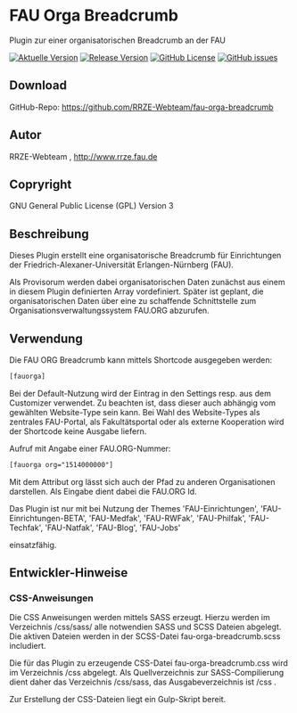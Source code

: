 # FAU Orga Breadcrumb

Plugin zur einer organisatorischen Breadcrumb an der FAU

[![Aktuelle Version](https://img.shields.io/github/package-json/v/rrze-webteam/fau-orga-breadcrumb/master?label=Version)](https://github.com/RRZE-Webteam/fau-orga-breadcrumb)
[![Release Version](https://img.shields.io/github/v/release/rrze-webteam/fau-orga-breadcrumb?label=Release+Version)](https://github.com/rrze-webteam/fau-orga-breadcrumb/releases/)
[![GitHub License](https://img.shields.io/github/license/rrze-webteam/fau-orga-breadcrumb)](https://github.com/RRZE-Webteam/fau-orga-breadcrumb)
[![GitHub issues](https://img.shields.io/github/issues/RRZE-Webteam/fau-orga-breadcrumb)](https://github.com/RRZE-Webteam/fau-orga-breadcrumb/issues)

## Download

GitHub-Repo: https://github.com/RRZE-Webteam/fau-orga-breadcrumb

## Autor

RRZE-Webteam , http://www.rrze.fau.de

## Copryright

GNU General Public License (GPL) Version 3


## Beschreibung


Dieses Plugin erstellt eine organisatorische Breadcrumb für Einrichtungen
der Friedrich-Alexaner-Universität Erlangen-Nürnberg (FAU). 

Als Provisorum werden dabei organisatorischen Daten zunächst aus einem
in diesem Plugin definierten Array vordefiniert. Später ist geplant, die
organisatorischen Daten über eine zu schaffende Schnittstelle zum
Organisationsverwaltungssystem  FAU.ORG abzurufen.

## Verwendung

Die FAU ORG Breadcrumb kann mittels Shortcode ausgegeben werden:

```html
[fauorga]
```
Bei der Default-Nutzung wird der Eintrag in den Settings resp. aus dem Customizer verwendet.
Zu beachten ist, dass dieser auch abhängig vom gewählten Website-Type sein kann. 
Bei Wahl des Website-Types als zentrales FAU-Portal, als Fakultätsportal oder als externe Kooperation wird der Shortcode keine Ausgabe liefern.

Aufruf mit Angabe einer FAU.ORG-Nummer:

```html
[fauorga org="1514000000"]
```

Mit dem Attribut org lässt sich auch der Pfad zu anderen Organisationen darstellen. Als Eingabe dient dabei die FAU.ORG Id.

Das Plugin ist nur mit bei Nutzung der Themes
    'FAU-Einrichtungen',
    'FAU-Einrichtungen-BETA',
    'FAU-Medfak',
    'FAU-RWFak',
    'FAU-Philfak',
    'FAU-Techfak',
    'FAU-Natfak',
    'FAU-Blog',
    'FAU-Jobs'

einsatzfähig.


## Entwickler-Hinweise

### CSS-Anweisungen

Die CSS Anweisungen werden mittels SASS erzeugt. Hierzu werden im Verzeichnis
  /css/sass/
alle notwendien SASS und SCSS Dateien abgelegt. Die aktiven Dateien werden in
der SCSS-Datei fau-orga-breadcrumb.scss includiert.

Die für das Plugin zu erzeugende CSS-Datei fau-orga-breadcrumb.css wird im
Verzeichnis /css abgelegt. 
Als Quellverzeichnis zur SASS-Compilierung dient daher das Verzeichnis /css/sass,
das Ausgabeverzeichnis ist /css .

Zur Erstellung der CSS-Dateien liegt ein Gulp-Skript bereit.
 
